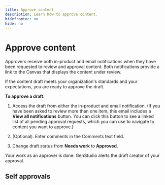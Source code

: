 ```yaml
---
title: Approve content
description: Learn how to approve content.
hidefromtoc: no
hide: no
---
```


# Approve content

Approvers receive both in-product and email notifications when they have been requested to review and approval content. Both notifications provide a link to the Canvas that displays the content under review. 

If the content draft meets your organization's standards and your expectations, you are ready to approve the draft. 

**To approve a draft**:

1. Access the draft from either the in-product and email notification. (If you have been asked to review more than one item, this email includes a **View all notifications** button. You can click this button to see a linked list of all pending approval requests, which you can use to navigate to content you want to approve.)

1. (Optional). Enter comments in the Comments text field.

1. Change draft status from **Needs work** to **Approved**. 

Your work as an approver is done. GenStudio alerts the draft creator of your approval.  

## Self approvals
